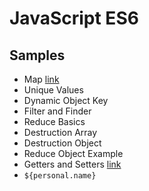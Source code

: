 # JavaScript ES6

## Samples

* Map [link](https://www.youtube.com/watch?v=80KX6aD9R7M&list=PLnHJACx3NwAfRUcuKaYhZ6T5NRIpzgNGJ)
* Unique Values
* Dynamic Object Key
* Filter and Finder 
* Reduce Basics
* Destruction Array
* Destruction Object
* Reduce Object Example 
* Getters and Setters [link](https://www.youtube.com/watch?v=bl98dm7vJt0)
* `${personal.name}`


